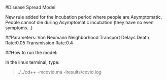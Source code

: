 #Disease Spread Model

New rule added for the Incubation period where people are Asymptomatic. 
People cannot die during Asymptomatic incubation (they have no even symptoms...)

##Parameters:
Von Neumann Neighborhood
Transport Delays
Death Rate:0.05
Transmission Rate:0.4

##How to run the model:

In the linux terminal, type:  

> ./../cd++ -mcovid.ma -lresults/covid.log
